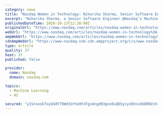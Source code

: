 ```yaml
---
category: news
title: "Nasdaq Women in Technology: Niharika Sharma, Senior Software Engineer, Nasdaq’s Machine Intelligence Lab"
excerpt: "Niharika Sharma, a Senior Software Engineer @Nasdaq’s Machine Intelligence Lab, shares how she got her start in computer science and how she approaches challenges in her career. Niharika Sharma is a Senior Software Engineer for Nasdaq’s Machine Intelligence Lab."
publishedDateTime: 2020-10-13T12:38:00Z
originalUrl: "https://www.nasdaq.com/articles/nasdaq-women-in-technology%3A-niharika-sharma-senior-software-engineer-nasdaqs-machine"
webUrl: "https://www.nasdaq.com/articles/nasdaq-women-in-technology%3A-niharika-sharma-senior-software-engineer-nasdaqs-machine"
ampWebUrl: "https://www.nasdaq.com/articles/nasdaq-women-in-technology%3A-niharika-sharma-senior-software-engineer-nasdaqs-machine?amp"
cdnAmpWebUrl: "https://www-nasdaq-com.cdn.ampproject.org/c/s/www.nasdaq.com/articles/nasdaq-women-in-technology%3A-niharika-sharma-senior-software-engineer-nasdaqs-machine?amp"
type: article
quality: 37
heat: 37
published: false

provider:
  name: Nasdaq
  domain: nasdaq.com

topics:
  - Machine Learning
  - AI

secured: "y1S+oookToyGOdtTOWd3UrhoHh3FgzAngdN3gon8uQDSycyzD6ssU6ERNVzX+Or2Rm/86Wj/km5O8V2KK3t5ZP3nc/66gdr1pjTPKdRRKbNKhIxiOIJemNwURStn1WT1bohg76R39inLUHIIWINwaU/lccGEyvuXiyBHCLmS+Rms7WwwT/DnePoC5LTLB56VJbZuiyY2uBCUb567n3oTY7gpZuAtsoptZBcT7Hg88mVndCVE1/3eQhhSQPbkWPzDQ5gQUnbKFHGRZx6qF9c+8RHn4moea0z8QDierEQXfPjgIN8Rt1yGHD1D1xQuq8RJS7UPfdgyRgWHixNbO7MJOR2bbtUas1jNPw3Sp04IBlU=;/xFg0V0SYpZIGQOj8rSZdg=="
---
```



